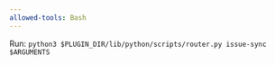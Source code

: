 ```yaml
---
allowed-tools: Bash
---
```


Run: `python3 $PLUGIN_DIR/lib/python/scripts/router.py issue-sync $ARGUMENTS`
